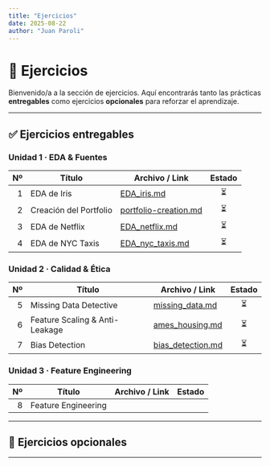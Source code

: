 ```yaml
---
title: "Ejercicios"
date: 2025-08-22
author: "Juan Paroli"
---
```

# 📘 Ejercicios

Bienvenido/a a la sección de ejercicios. Aquí encontrarás tanto las prácticas **entregables** como ejercicios **opcionales** para reforzar el aprendizaje.

---

## ✅ Ejercicios entregables

### Unidad 1 · EDA & Fuentes
| Nº | Título                 | Archivo / Link                             | Estado |
|---:|------------------------|--------------------------------------------|:------:|
| 1  | EDA de Iris            | [EDA_iris.md](ut1-iris-data/iris-eda.md)   |   ⏳  |
| 2  | Creación del Portfolio | [portfolio-creation.md](ut1-portfolio-creation/portfolio_creation.md)   |   ⏳  |
| 3  | EDA de Netflix         | [EDA_netflix.md](ut1-netflix-data/netflix-data.md)   |   ⏳  |
| 4  | EDA de NYC Taxis       | [EDA_nyc_taxis.md](ut1-nyc-taxis/practica_4.md)   |   ⏳  |

### Unidad 2 · Calidad & Ética

| Nº | Título                           | Archivo / Link      | Estado |
|---:|----------------------------------|---------------------|:------:|
| 5  | Missing Data Detective           | [missing_data.md](ut2-missing-data-detection/)     | ⏳     |
| 6  | Feature Scaling & Anti-Leakage   | [ames_housing.md](ut2-ames-housing/) | ⏳     |
| 7  | Bias Detection                   | [bias_detection.md](ut2-sesgo-ames-housing/) | ⏳     |

### Unidad 3 · Feature Engineering

| Nº | Título                           | Archivo / Link      | Estado |
|---:|----------------------------------|---------------------|:------:|
| 8  | Feature Engineering              | []()                |      |

---

## 📝 Ejercicios opcionales

<!-- - [Ejercicio extra 1: Limpieza de datos](extras/data-cleaning.md) -->
<!-- - [Ejercicio extra 2: Visualización avanzada](extras/advanced-viz.ipynb) -->

---
